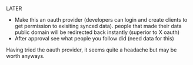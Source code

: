 LATER

- Make this an oauth provider (developers can login and create clients to get permission to exisiting synced data). people that made their data public domain will be redirected back instantly (superior to X oauth)
- After approval see what people you follow did (need data for this)

Having tried the oauth provider, it seems quite a headache but may be worth anyways.
